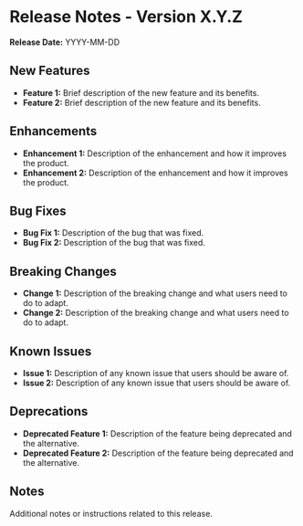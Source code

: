 # Release Notes - Version X.Y.Z

**Release Date:** YYYY-MM-DD

## New Features
- **Feature 1:** Brief description of the new feature and its benefits.
- **Feature 2:** Brief description of the new feature and its benefits.

## Enhancements
- **Enhancement 1:** Description of the enhancement and how it improves the product.
- **Enhancement 2:** Description of the enhancement and how it improves the product.

## Bug Fixes
- **Bug Fix 1:** Description of the bug that was fixed.
- **Bug Fix 2:** Description of the bug that was fixed.

## Breaking Changes
- **Change 1:** Description of the breaking change and what users need to do to adapt.
- **Change 2:** Description of the breaking change and what users need to do to adapt.

## Known Issues
- **Issue 1:** Description of any known issue that users should be aware of.
- **Issue 2:** Description of any known issue that users should be aware of.

## Deprecations
- **Deprecated Feature 1:** Description of the feature being deprecated and the alternative.
- **Deprecated Feature 2:** Description of the feature being deprecated and the alternative.

## Notes
Additional notes or instructions related to this release.
